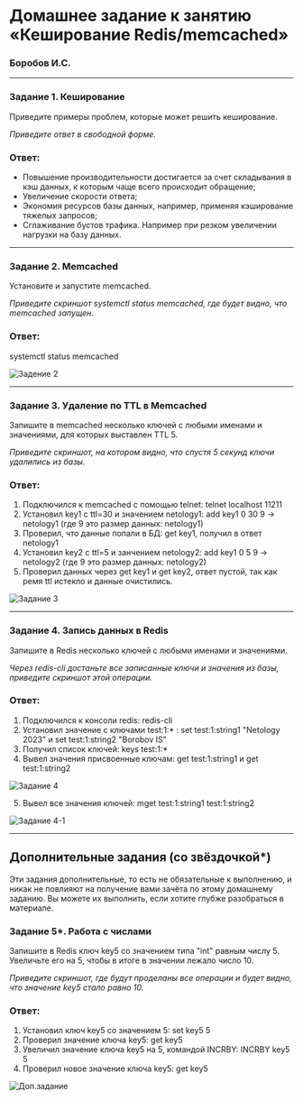 # Домашнее задание к занятию «Кеширование Redis/memcached»

### Боробов И.С.

---

### Задание 1. Кеширование 

Приведите примеры проблем, которые может решить кеширование. 

*Приведите ответ в свободной форме.*

### Ответ:

* Повышение производительности достигается за счет складывания в кэш данных, к которым чаще всего происходит обращение;
* Увеличение скорости ответа;
* Экономия ресурсов базы данных, например, применяя кэширование тяжелых запросов;
* Сглаживание бустов трафика. Например при резком увеличении нагрузки на базу данных.

---

### Задание 2. Memcached

Установите и запустите memcached.

*Приведите скриншот systemctl status memcached, где будет видно, что memcached запущен.*

### Ответ:
systemctl status memcached  

![Задение 2](https://github.com/Borobov/sdb-homeworks/blob/main/IMG-11-02/img-02.jpg)

---

### Задание 3. Удаление по TTL в Memcached

Запишите в memcached несколько ключей с любыми именами и значениями, для которых выставлен TTL 5. 

*Приведите скриншот, на котором видно, что спустя 5 секунд ключи удалились из базы.*

### Ответ:
1. Подключился к memcached c помощью telnet: telnet localhost 11211  
2. Установил key1 с ttl=30 и значением netology1: add key1 0 30 9 -> netology1 (где 9 это размер данных: netology1)  
3. Проверил, что данные попали в БД: get key1, получил в ответ netology1
4. Установил key2 с ttl=5 и занчением netology2: add key1 0 5 9 -> netology2 (где 9 это размер данных: netology2)  
5. Проверил данных через get key1 и get key2, ответ пустой, так как ремя ttl истекло и данные очистились.  

![Задание 3](https://github.com/Borobov/sdb-homeworks/blob/main/IMG-11-02/img-03.jpg)

---

### Задание 4. Запись данных в Redis

Запишите в Redis несколько ключей с любыми именами и значениями. 

*Через redis-cli достаньте все записанные ключи и значения из базы, приведите скриншот этой операции.*

### Ответ:
1. Подключился к консоли redis: redis-cli  
2. Установил значение с ключами test:1:* : set test:1:string1 "Netology 2023" и set test:1:string2 "Borobov IS"  
3. Получил список ключей: keys test:1:*  
4. Вывел значения присвоенные ключам: get test:1:string1 и get test:1:string2  

![Задание 4](https://github.com/Borobov/sdb-homeworks/blob/main/IMG-11-02/img-04.jpg)

5. Вывел все значения ключей: mget test:1:string1 test:1:string2  

![Задание 4-1](https://github.com/Borobov/sdb-homeworks/blob/main/IMG-11-02/img-04-1.jpg)

---

## Дополнительные задания (со звёздочкой*)
Эти задания дополнительные, то есть не обязательные к выполнению, и никак не повлияют на получение вами зачёта по этому домашнему заданию. Вы можете их выполнить, если хотите глубже разобраться в материале.

### Задание 5*. Работа с числами 

Запишите в Redis ключ key5 со значением типа "int" равным числу 5. Увеличьте его на 5, чтобы в итоге в значении лежало число 10.  

*Приведите скриншот, где будут проделаны все операции и будет видно, что значение key5 стало равно 10.*

### Ответ:

1. Установил ключ key5 со значением 5: set key5 5  
2. Проверил значение ключа key5: get key5  
3. Увеличил значение ключа key5 на 5, командой INCRBY: INCRBY key5 5  
4. Проверил новое значение ключа key5: get key5  

![Доп.задание](https://github.com/Borobov/sdb-homeworks/blob/main/IMG-11-02/img-05-1.jpg)
